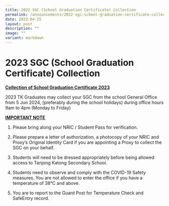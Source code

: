 ```yaml
---
title: 2022 SGC (School Graduation Certificate) Collection
permalink: /announcements/2022-sgc-school-graduation-certificate-collection/
date: 2022-04-25
layout: post
description: ""
image: ""
variant: markdown
---
```

# 2023 SGC (School Graduation Certificate) Collection

<b><u>Collection of School Graduation Certificate 2023</u></b>

2023 TK Graduates may collect your SGC from the school General Office from 5 Jun 2024, (preferably during the school holidays) during office hours 9am to 4pm (Monday to Friday)

<b><u>IMPORTANT NOTE</u></b>
1) Please bring along your NRIC / Student Pass for verification.

2) Please prepare a letter of authorization, a photocopy of your NRIC and Proxy’s Original Identity Card if you are appointing a Proxy to collect the SGC on your behalf.

3) Students will need to be dressed appropriately before being allowed access to Tanjong Katong Secondary School.

4) Students need to observe and comply with the COVID-19 Safety measures. You are not allowed to enter the office if you have a temperature of 38°C and above.

5) You are to report to the Guard Post for Temperature Check and SafeEntry record.